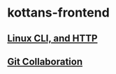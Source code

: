 # kottans-frontend

## [Linux CLI, and HTTP](./task_linux_cli/README.md)

## [Git Collaboration](./task_git_collaboration/README.md)